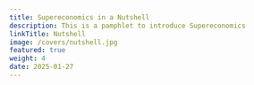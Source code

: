 ```yaml
---
title: Supereconomics in a Nutshell
description: This is a pamphlet to introduce Supereconomics
linkTitle: Nutshell
image: /covers/nutshell.jpg
featured: true
weight: 4
date: 2025-01-27
---
```

